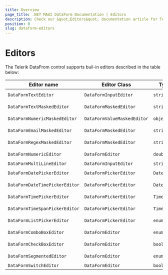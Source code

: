 ```yaml
---
title: Overview
page_title: .NET MAUI DataForm Documentation | Editors
description: Check our &quot;Editors&quot; documentation article for Telerik DataForm for .NET MAUI control.
position: 0
slug: dataform-editors
---
```


# Editors

The Telerik DataFrom control supports buil-in editors described in the table below: 

| Editor name 		 | Editor Class | Type | Input control |
|--------------------|----------------|------------|-------|
| `DataFormTextEditor` 		 | `DataFormInputEditor` | `string` | `Telerik .NET MAUI RadEntry` |
| `DataFormTextMaskedEditor` 		 | `DataFormMaskedEditor` | `string` | `Telerik .NET MAUI RadTextMaskedEntry` |
| `DataFormNumericMaskedEditor` 		| `DataFormValueMaskedEditor` | `object` | `Telerik .NET MAUI RadNumericMaskedEntry` |
| `DataFormEmailMaskedEditor` 		 | `DataFormMaskedEditor` | `string` | `Telerik .NET MAUI RadEmailMaskedEntry` |
| `DataFormRegexMaskedEditor` 		 | `DataFormMaskedEditor` | `string` | `Telerik .NET MAUI RadRegexMaskedEntry` |
| `DataFormNumericEditor` 		 | `DataFormEditor` | `double?` | `Telerik .NET MAUI RadNumericInput` |
| `DataFormMultiLineEditor` 		 | `DataFormInputEditor` | `string` | `.NET MAUI Editor` |
| `DataFormDatePickerEditor`	 | `DataFormPickerEditor` | `DateTime?` | `Telerik .NET MAUI RadDatePicker` |
| `DataFormDateTimePickerEditor`		| `DataFormPickerEditor` | `DateTime?` | `Telerik .NET MAUI RadDateTimePicker` |
| `DataFormTimePickerEditor`		| `DataFormPickerEditor` | `TimeSpan?` | `Telerik .NET MAUI RadTimePicker` |
| `DataFormTimeSpanPickerEditor` 	 | `DataFormPickerEditor` | `TimeSpan?` | `Telerik .NET MAUI RadTimeSpanPicker` |
| `DataFormListPickerEditor`     | `DataFormPickerEditor` | `enum` | `Telerik .NET MAUI RadListPicker` |
| `DataFormComboBoxEditor`		 | `DataFormEditor` | `enum` | `Telerik .NET MAUI RadComboBox` |
| `DataFormCheckBoxEditor`		 | `DataFormEditor` | `bool?` | `Telerik .NET MAUI RadCheckBox` |
| `DataFormSegmentedEditor`		 | `DataFormEditor` | `enum` | `Telerik .NET MAUI RadSegmentedControl` |
| `DataFormSwitchEditor`		 | `DataFormEditor` | `bool` | `.NET MAUI Switch` |